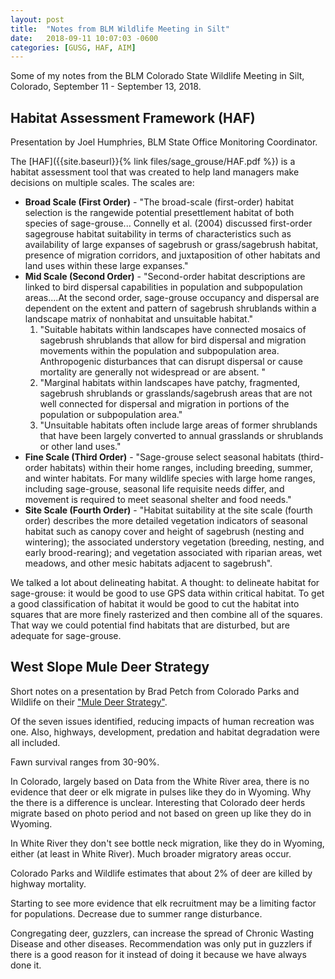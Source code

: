```yaml
---
layout: post
title:  "Notes from BLM Wildlife Meeting in Silt"
date:   2018-09-11 10:07:03 -0600
categories: [GUSG, HAF, AIM]
---
```

Some of my notes from the BLM Colorado State Wildlife Meeting in Silt, Colorado, September 11 - September 13, 2018.

## Habitat Assessment Framework (HAF)
Presentation by Joel Humphries, BLM State Office Monitoring Coordinator.

The [HAF]({{site.baseurl}}{% link files/sage_grouse/HAF.pdf %}) is a habitat assessment tool that was created to help land managers make decisions on multiple scales.  The scales are:

* **Broad Scale (First Order)** - "The broad-scale (first-order) habitat selection is the rangewide potential presettlement habitat of both species of sage-grouse... Connelly et al. (2004) discussed first-order sagegrouse habitat suitability in terms of characteristics such as availability of large expanses of sagebrush or grass/sagebrush habitat, presence of migration corridors, and juxtaposition of other habitats and land uses within these large expanses."
* **Mid Scale (Second Order)** - "Second-order habitat descriptions are linked
to bird dispersal capabilities in population and subpopulation areas....At the second order, sage-grouse occupancy and dispersal are dependent on the extent and pattern of sagebrush shrublands within a landscape matrix of nonhabitat and unsuitable habitat."
  1. "Suitable habitats within landscapes have connected mosaics of sagebrush shrublands that allow for bird dispersal and migration movements within the population and subpopulation area. Anthropogenic disturbances that can disrupt dispersal or cause mortality are generally not widespread or are absent. "
  2. "Marginal habitats within landscapes have patchy, fragmented, sagebrush shrublands or grasslands/sagebrush areas that are not well connected for dispersal and migration in portions of the population or subpopulation area."
  3. "Unsuitable habitats often include large areas of former shrublands that have been largely converted to annual grasslands or shrublands or other land uses."
* **Fine Scale (Third Order)** - "Sage-grouse select seasonal habitats (third-order habitats) within their home ranges, including breeding, summer, and winter habitats.  For many wildlife species with large home ranges, including sage-grouse, seasonal life requisite needs differ, and movement is required to meet seasonal shelter and food needs."
* **Site Scale (Fourth Order)** - "Habitat suitability at the site scale (fourth order) describes the more detailed vegetation indicators of seasonal habitat such as canopy cover and height of sagebrush (nesting and wintering); the associated understory vegetation (breeding, nesting, and early brood-rearing); and vegetation associated with riparian areas, wet meadows,
and other mesic habitats adjacent to sagebrush". 



We talked a lot about delineating habitat. A thought: to delineate habitat for sage-grouse: it would be good to use GPS data within critical habitat. To get a good classification of habitat it would be good to cut the habitat into squares that are more finely rasterized and then combine all of the squares. That way we could potential find habitats that are disturbed, but are adequate for sage-grouse.


## West Slope Mule Deer Strategy

Short notes on a presentation by Brad Petch from Colorado Parks and Wildlife on their ["Mule Deer Strategy"](https://cpw.state.co.us/Documents/MuleDeer/MuleDeerStrategy.pdf).

Of the seven issues identified, reducing impacts of human recreation was one. Also, highways, development, predation and habitat degradation were all included.

Fawn survival ranges from 30-90%.

In Colorado, largely based on Data from the White River area, there is no evidence that deer or elk migrate in pulses like they do in Wyoming.  Why the there is a difference is unclear.  Interesting that Colorado deer herds migrate based on photo period and not based on green up like they do in Wyoming.

In White River they don't see bottle neck migration, like they do in Wyoming, either (at least in White River). Much broader migratory areas occur.

Colorado Parks and Wildlife estimates that about 2% of deer are killed by highway mortality.

Starting to see more evidence that elk recruitment may be a limiting factor for populations.  Decrease due to summer range disturbance.

Congregating deer, guzzlers, can increase the spread of Chronic Wasting Disease and other diseases. Recommendation was only put in guzzlers if there is a good reason for it instead of doing it because we have always done it.
